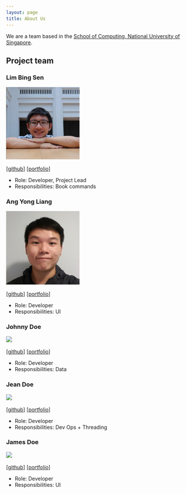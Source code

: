 ```yaml
---
layout: page
title: About Us
---
```


We are a team based in the [School of Computing, National University of Singapore](http://www.comp.nus.edu.sg).

## Project team

### Lim Bing Sen

<img src="images/bingsen0806.png" width="200px">

[[github](https://github.com/bingsen0806)]
[[portfolio](team/bingsen0806.md)]

* Role: Developer, Project Lead
* Responsibilities: Book commands

### Ang Yong Liang

<img src="images/yl-ang.png" width="200px">

[[github](http://github.com/yl-ang)]
[[portfolio](team/yl-ang.md)]

* Role: Developer
* Responsibilities: UI

### Johnny Doe

<img src="images/johndoe.png" width="200px">

[[github](http://github.com/johndoe)] [[portfolio](team/johndoe.md)]

* Role: Developer
* Responsibilities: Data

### Jean Doe

<img src="images/johndoe.png" width="200px">

[[github](http://github.com/johndoe)]
[[portfolio](team/johndoe.md)]

* Role: Developer
* Responsibilities: Dev Ops + Threading

### James Doe

<img src="images/johndoe.png" width="200px">

[[github](http://github.com/johndoe)]
[[portfolio](team/johndoe.md)]

* Role: Developer
* Responsibilities: UI
